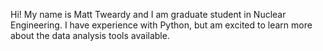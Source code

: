 Hi! My name is Matt Tweardy and I am graduate student in Nuclear Engineering. I have experience with Python, but am excited to learn more about the data analysis tools available. 
